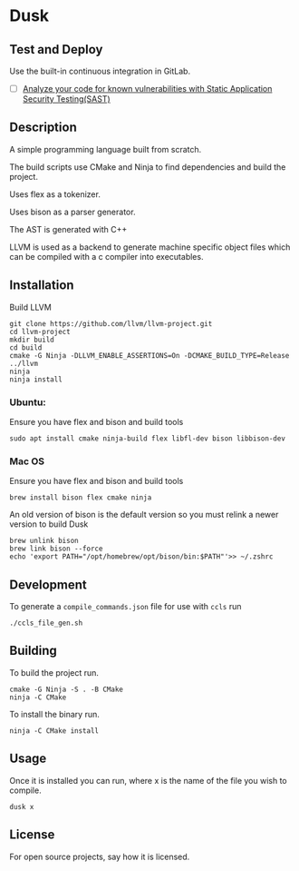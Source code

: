 # Dusk

## Test and Deploy

Use the built-in continuous integration in GitLab.

- [ ] [Analyze your code for known vulnerabilities with Static Application Security Testing(SAST)](https://docs.gitlab.com/ee/user/application_security/sast/)

## Description

A simple programming language built from scratch.

The build scripts use CMake and Ninja to find dependencies and build the project.

Uses flex as a tokenizer.

Uses bison as a parser generator.

The AST is generated with C++

LLVM is used as a backend to generate machine specific object files which can be compiled with a c compiler into executables.

## Installation

Build LLVM 

```
git clone https://github.com/llvm/llvm-project.git
cd llvm-project
mkdir build
cd build
cmake -G Ninja -DLLVM_ENABLE_ASSERTIONS=On -DCMAKE_BUILD_TYPE=Release ../llvm
ninja
ninja install
```

### Ubuntu:

Ensure you have flex and bison and build tools 

`sudo apt install cmake ninja-build flex libfl-dev bison libbison-dev`

### Mac OS

Ensure you have flex and bison and build tools

`brew install bison flex cmake ninja`

An old version of bison is the default version so you must relink a newer version to build Dusk

```
brew unlink bison
brew link bison --force
echo 'export PATH="/opt/homebrew/opt/bison/bin:$PATH"'>> ~/.zshrc
```

## Development

To generate a `compile_commands.json` file for use with `ccls` run

`./ccls_file_gen.sh`

## Building

To build the project run.

```
cmake -G Ninja -S . -B CMake
ninja -C CMake
```

To install the binary run.

```
ninja -C CMake install
```

## Usage

Once it is installed you can run, where x is the name of the file you wish to compile.

`dusk x`

## License

For open source projects, say how it is licensed.

